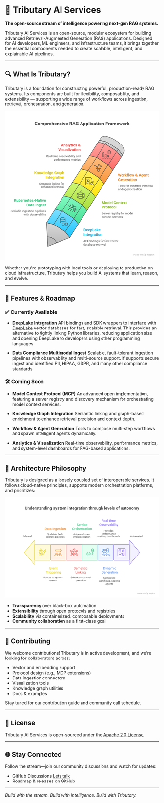 # 🌊 Tributary AI Services

**The open-source stream of intelligence powering next-gen RAG systems.**

Tributary AI Services is an open-source, modular ecosystem for building advanced Retrieval-Augmented Generation (RAG) applications. Designed for AI developers, ML engineers, and infrastructure teams, it brings together the essential components needed to create scalable, intelligent, and explainable AI pipelines.

---

## 🔍 What Is Tributary?

Tributary is a foundation for constructing powerful, production-ready RAG systems. Its components are built for flexibility, composability, and extensibility — supporting a wide range of workflows across ingestion, retrieval, orchestration, and generation.


![Features](features.png)


Whether you're prototyping with local tools or deploying to production on cloud infrastructure, Tributary helps you build AI systems that learn, reason, and evolve.

---

## 🚀 Features & Roadmap

### ✅ Currently Available

- **DeepLake Integration**
  API bindings and SDK wrappers to interface with [DeepLake](https://activeloop.ai/) vector databases for fast, scalable retrieval.
  This provides an alternative to tightly linking Python libraries, reducing application size and opening DeepLake to developers using other programming languages

- **Data Compliance Multimodal Ingest**
  Scalable, fault-tolerant ingestion pipelines with observability and multi-source support.
  If supports secure ingest and identified PII, HIPAA, GDPR, and many other compliance standards

### 🛠️ Coming Soon

- **Model Context Protocol (MCP)**
  An advanced open implementation, featuring a server registry and discovery mechanism for orchestrating model context services.

- **Knowledge Graph Integration**
  Semantic linking and graph-based enrichment to enhance retrieval precision and context depth.

- **Workflow & Agent Generation**
  Tools to compose multi-step workflows and spawn intelligent agents dynamically.

- **Analytics & Visualization**
  Real-time observability, performance metrics, and system-level dashboards for RAG-based applications.

---

## 🧩 Architecture Philosophy

Tributary is designed as a loosely coupled set of interoperable services. It follows cloud-native principles, supports modern orchestration platforms, and prioritizes:

![Event Orchestration](event-automation.png)

- **Transparency** over black-box automation
- **Extensibility** through open protocols and registries
- **Scalability** via containerized, composable deployments
- **Community collaboration** as a first-class goal

---

## 🤝 Contributing

We welcome contributions! Tributary is in active development, and we’re looking for collaborators across:

- Vector and embedding support
- Protocol design (e.g., MCP extensions)
- Data ingestion connectors
- Visualization tools
- Knowledge graph utilities
- Docs & examples

Stay tuned for our contribution guide and community call schedule.

---

## 📜 License

Tributary AI Services is open-sourced under the [Apache 2.0 License](LICENSE).

---

## 🌐 Stay Connected

Follow the stream—join our community discussions and watch for updates:

- GitHub Discussions [Lets talk](https://github.com/orgs/Tributary-ai-services/discussions)
- Roadmap & releases on GitHub

---

*Build with the stream. Build with intelligence. Build with Tributary.*
